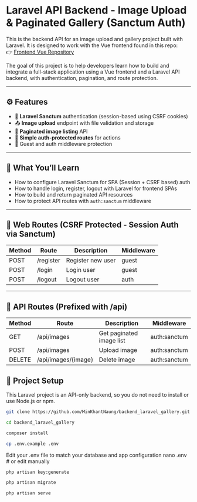 # Laravel API Backend - Image Upload & Paginated Gallery (Sanctum Auth)

This is the backend API for an image upload and gallery project built with Laravel. It is designed to work with the Vue frontend found in this repo:  
👉 [Frontend Vue Repository](https://github.com/MinKhantNaung/frontend_vue_gallery)

The goal of this project is to help developers learn how to build and integrate a full-stack application using a Vue frontend and a Laravel API backend, with authentication, pagination, and route protection.

---

## ⚙️ Features

- 🔐 **Laravel Sanctum** authentication (session-based using CSRF cookies)
- 📤 **Image upload** endpoint with file validation and storage
- 📄 **Paginated image listing** API
- 🧪 **Simple auth-protected routes** for actions
- 🧼 Guest and auth middleware protection

---

## 🧠 What You’ll Learn

- How to configure Laravel Sanctum for SPA (Session + CSRF based) auth
- How to handle login, register, logout with Laravel for frontend SPAs
- How to build and return paginated API resources
- How to protect API routes with `auth:sanctum` middleware

---

## 📁 Web Routes (CSRF Protected - Session Auth via Sanctum)

| Method | Route            | Description                 | Middleware     |
|--------|---------------------|-----------------------------|----------------|
| POST   | /register           | Register new user           | guest          |
| POST   | /login              | Login user                  | guest          |
| POST   | /logout             | Logout user                 | auth   |

---

## 📁 API Routes (Prefixed with /api)

| Method | Route            | Description                 | Middleware     |
|--------|---------------------|-----------------------------|----------------|
| GET   | /api/images           | Get paginated image list          | auth:sanctum          |
| POST   | /api/images              | Upload image                  | auth:sanctum          |
| DELETE   | /api/images/{image}             | Delete image                 | auth:sanctum   |

## 🔧 Project Setup
This Laravel project is an API-only backend, so you do not need to install or use Node.js or npm.

```bash
git clone https://github.com/MinKhantNaung/backend_laravel_gallery.git
```

```bash
cd backend_laravel_gallery
```

```bash
composer install
```

```bash
cp .env.example .env
```
Edit your .env file to match your database and app configuration nano .env # or edit manually
```bash
php artisan key:generate
```
```bash
php artisan migrate
```
```bash
php artisan serve
```
